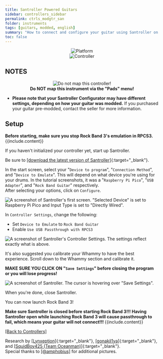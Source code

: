 ```yaml
---
title: Santroller Powered Guitars
sidebar: controllers_sidebar
permalink: ctrls_modgtr_san
folder: instruments
tags: [guitars, modded, english]
summary: "How to connect and configure your guitar using Santroller on RPCS3."
toc: false
---
```


<div align="center"> <img src="https://rb3pc.milohax.org/images/instruments/plat/santroller.png" alt="Platform" title="Platform"></div>

<div align="center"> <img src="https://rb3pc.milohax.org/images/instruments/cont/sancontroller.png" alt="Controller" title="Controller"></div>

## NOTES
<div align="center"> <img src="https://rb3pc.milohax.org/images/instruments/maps/rpcs3nomap.png" alt="Do not map this controller!" title="Do not map!"></div>
<div align="center"> <b>Do NOT map this instrument via the "Pads" menu!</b></div>

* **Please note that your Santroller Configurator may have different settings, depending on how your guitar was modded.** If you purchased your guitar pre-modded, contact the seller for more information.

## Setup

<div markdown="span" class="alert alert-info" role="alert"><i class="fa fa-info-circle"></i> <b>Before starting, make sure you stop Rock Band 3's emulation in RPCS3.</b> {{include.content}}</div>

If you haven't initialized your controller yet, start up Santroller.

Be sure to [[download the latest version of Santroller]](https://github.com/santroller/santroller/releases/latest){:target="_blank"}.

In the start screen, select your "`Device to program`", "`Connection Method`", and "`Device to Emulate`". This will depend on what device you're using for your drums. In the tutorial screenshots, it was a "`Raspberry Pi Pico`", "`USB Adapter`", and "`Rock Band Guitar`"  respectively.  
After selecting your options, click on `Configure`.

![A screenshot of Santroller's first screen. "Selected Device" is set to Raspberry Pi Pico and Input Type is set to "Directly Wired".](https://rb3pc.milohax.org/images/instruments/xtra/san/initgtr.png "Santroller: Initialize")

In `Controller Settings`, change the following:
* Set `Device to Emulate` to `Rock Band Guitar`
* Enable `Use USB Passthrough with RPCS3`

![A screenshot of Santroller's Controller Settings. The settings reflect exactly what is above.](https://rb3pc.milohax.org/images/instruments/xtra/san/consetgtr.png "Santroller: Controller Settings")

It's also suggested you calibrate your Whammy to have the best experience. Scroll down to the Whammy section and calibrate it.

**MAKE SURE YOU CLICK ON "`Save Settings`" before closing the program or you will lose progress!**

![A screenshot of Santroller. The cursor is hovering over "Save Settings".](https://rb3pc.milohax.org/images/instruments/xtra/san/savesan.png "Santroller")

When you're done, close Santroller.

You can now launch Rock Band 3!

<div markdown="span" class="alert alert-danger" role="alert"><i class="fa fa-exclamation-circle"></i> <b>Make sure Santroller is closed before starting Rock Band 3!!! Having Santroller open while launching Rock Band 3 will cause passthrough to fail, which means your guitar will not connect!!! </b> {{include.content}}</div>

[[Back to Controllers]](https://rb3pc.milohax.org/ctrls#instrument-list)

Research by [[Lynxeption]](https://www.youtube.com/@Lynxeption){:target="_blank"}, [[gonakil1ya]](https://gonakillya.neocities.org){:target="_blank"}, and [[SquidBoy425 (Team Oceanman)]](https://www.youtube.com/@teamOceanman343/videos){:target="_blank"}.  
Special thanks to [[@amphobius]](https://twitter.com/amphobius) for additional pictures.
